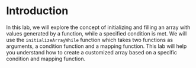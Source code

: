 # Introduction

In this lab, we will explore the concept of initializing and filling an array with values generated by a function, while a specified condition is met. We will use the `initializeArrayWhile` function which takes two functions as arguments, a condition function and a mapping function. This lab will help you understand how to create a customized array based on a specific condition and mapping function.
